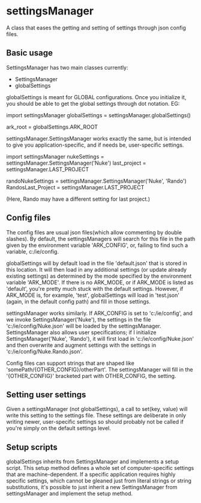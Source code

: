 # settingsManager
A class that eases the getting and setting of settings through json config files.

## Basic usage

SettingsManager has two main classes currently:
 - SettingsManager
 - globalSettings

globalSettings is meant for GLOBAL configurations. Once you initialize it, you should be able to get the global settings through dot notation. EG:

   import settingsManager
   globalSettings = settingsManager.globalSettings()
   
   ark_root = globalSettings.ARK_ROOT

settingsManager.SettingsManager works exactly the same, but is intended to give you application-specific, and if needs be, user-specific settings.

import settingsManager
nukeSettings = settingsManager.SettingsManager('Nuke')
last_project = settingsManager.LAST_PROJECT

randoNukeSettings = settingsManager.SettingsManager('Nuke', 'Rando')
RandosLast_Project = settingsManager.LAST_PROJECT

(Here, Rando may have a different setting for last project.)

## Config files

The config files are usual json files(which allow commenting by double slashes).
By default, the settingsManagers will search for this file in the path given by the environment
variable 'ARK_CONFIG', or, failing to find such a variable, c:/ie/config.

globalSettings will by default load in the file 'default.json' that is stored in this location. It will then load in any additional settings (or update already existing settings) as determined by the mode specified by the environment variable 'ARK_MODE'. If there is no ARK_MODE, or if ARK_MODE is listed as 'default', you're pretty much stuck with the default settings. However, if ARK_MODE is, for example, 'test', globalSettings will load in 'test.json' (again, in the default config path) and fill in those settings.

settingsManager works similarly. If ARK_CONFIG is set to 'c:/ie/config', and we invoke SettingsManager('Nuke'), the settings in the file 'c:/ie/config/Nuke.json' will be loaded by the settingsManager. SettingsManager also allows user specifications; if I initialize SettingsManager('Nuke', 'Rando'), it will first load in 'c:/ie/config/Nuke.json' and then overwrite and augment settings with the settings in 'c:/ie/config/Nuke.Rando.json'.


Config files can support strings that are shaped like 'somePath/{OTHER_CONFIG}/otherPart'. The settingsManager will fill in the '{OTHER_CONFIG}' bracketed part with OTHER_CONFIG, the setting.


## Setting user settings

Given a settingsManager (not globalSettings), a call to set(key, value) will write this setting to the settings file. These settings are deliberate in only writing newer, user-specific settings so should probably not be called if you're simply on the default settings level.

## Setup scripts
globalSettings inherits from SettingsManager and implements a setup script. This setup method defines a whole set of computer-specific settings that are machine-dependent. If a specific application requires highly specific settings, which cannot be gleaned just from literal strings or string substitutions, it's possible to just inherit a new SettingsManager from settingsManager and implement the setup method.

